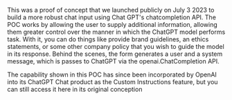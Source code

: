 This was a proof of concept that we launched publicly on July 3 2023 to build a more robust chat input using Chat GPT's chatcompletion API. The POC works by allowing the user to supply additional information, allowing them greater control over the manner in which the ChatGPT model performs task. With it, you can do things like provide brand guidelines, an ethics statements, or some other company policy that you wish to guide the model in its response.  Behind the scenes, the form generates a user and a system message, which is passes to ChatGPT via the openai.ChatCompletion API.

The capability shown in this POC has since been incorporated by OpenAI into its ChatGPT Chat product as the Custom Instructions feature, but you can still access it here in its original conception
